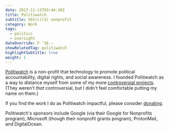 ```yaml
---
date: 2017-11-11T03:44:30Z
title: Politiwatch
subtitle: 501(c)(3) nonprofit
category: Work
tags:
  - politics
  - oversight
dateOverride: F ’16 –
showRelatedTag: politiwatch
highlightSubtitle: true
weight: 1
---
```

[Politiwatch](https://politiwatch.org) is a non-profit that technology to promote political accountability, digital rights, and social awareness. I founded Politiwatch as a way to distance myself from some of my more [controversial projects](https://polititweet.org). (They weren't *that* controversial, but I didn't feel comfortable putting my name on them.)

If you find the work I do as Politiwatch impactful, please consider [donating](https://donorbox.org/whoaremyrepresentatives).

Politiwatch's sponsors include Google (via their Google for Nonprofits program), Microsoft (though their nonprofit grants program), ProtonMail, and DigitalOcean.